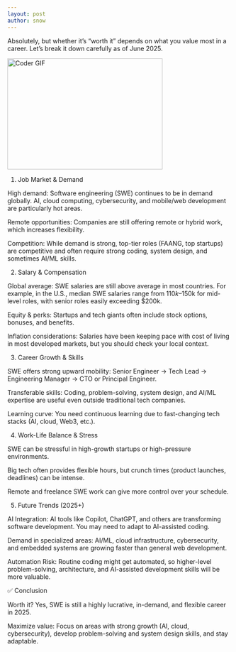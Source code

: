 ```yaml
---
layout: post
author: snow
---
```


Absolutely, but whether it’s “worth it” depends on what you value most in a career. Let’s break it down carefully as of June 2025.

<img alt="Coder GIF" height=250 width=350 src="https://images.squarespace-cdn.com/content/v1/5769fc401b631bab1addb2ab/1541580611624-TE64QGKRJG8SWAIUS7NS/ke17ZwdGBToddI8pDm48kPoswlzjSVMM-SxOp7CV59BZw-zPPgdn4jUwVcJE1ZvWQUxwkmyExglNqGp0IvTJZamWLI2zvYWH8K3-s_4yszcp2ryTI0HqTOaaUohrI8PI6FXy8c9PWtBlqAVlUS5izpdcIXDZqDYvprRqZ29Pw0o/coding-freak.gif" />



1. Job Market & Demand

High demand: Software engineering (SWE) continues to be in demand globally. AI, cloud computing, cybersecurity, and mobile/web development are particularly hot areas.

Remote opportunities: Companies are still offering remote or hybrid work, which increases flexibility.

Competition: While demand is strong, top-tier roles (FAANG, top startups) are competitive and often require strong coding, system design, and sometimes AI/ML skills.

2. Salary & Compensation

Global average: SWE salaries are still above average in most countries. For example, in the U.S., median SWE salaries range from $110k–$150k for mid-level roles, with senior roles easily exceeding $200k.

Equity & perks: Startups and tech giants often include stock options, bonuses, and benefits.

Inflation considerations: Salaries have been keeping pace with cost of living in most developed markets, but you should check your local context.

3. Career Growth & Skills

SWE offers strong upward mobility: Senior Engineer → Tech Lead → Engineering Manager → CTO or Principal Engineer.

Transferable skills: Coding, problem-solving, system design, and AI/ML expertise are useful even outside traditional tech companies.

Learning curve: You need continuous learning due to fast-changing tech stacks (AI, cloud, Web3, etc.).

4. Work-Life Balance & Stress

SWE can be stressful in high-growth startups or high-pressure environments.

Big tech often provides flexible hours, but crunch times (product launches, deadlines) can be intense.

Remote and freelance SWE work can give more control over your schedule.

5. Future Trends (2025+)

AI Integration: AI tools like Copilot, ChatGPT, and others are transforming software development. You may need to adapt to AI-assisted coding.

Demand in specialized areas: AI/ML, cloud infrastructure, cybersecurity, and embedded systems are growing faster than general web development.

Automation Risk: Routine coding might get automated, so higher-level problem-solving, architecture, and AI-assisted development skills will be more valuable.

✅ Conclusion

Worth it? Yes, SWE is still a highly lucrative, in-demand, and flexible career in 2025.

Maximize value: Focus on areas with strong growth (AI, cloud, cybersecurity), develop problem-solving and system design skills, and stay adaptable.